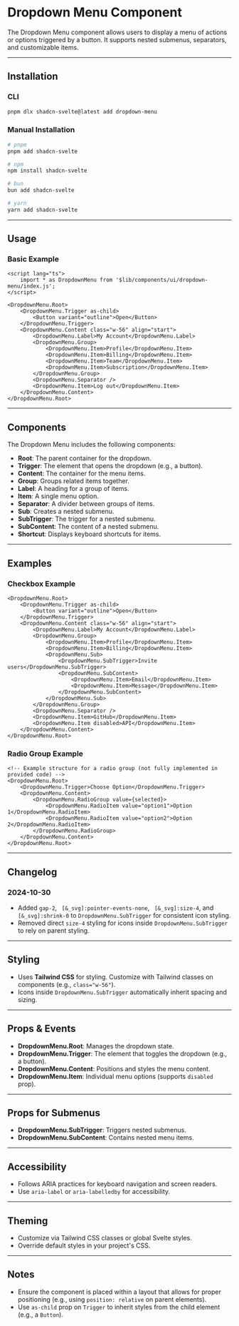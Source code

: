 # Dropdown Menu Component

The Dropdown Menu component allows users to display a menu of actions or options triggered by a button. It supports nested submenus, separators, and customizable items.

---

## Installation

### CLI

```bash
pnpm dlx shadcn-svelte@latest add dropdown-menu
```

### Manual Installation

```bash
# pnpm
pnpm add shadcn-svelte

# npm
npm install shadcn-svelte

# bun
bun add shadcn-svelte

# yarn
yarn add shadcn-svelte
```

---

## Usage

### Basic Example

```svelte
<script lang="ts">
	import * as DropdownMenu from '$lib/components/ui/dropdown-menu/index.js';
</script>

<DropdownMenu.Root>
	<DropdownMenu.Trigger as-child>
		<Button variant="outline">Open</Button>
	</DropdownMenu.Trigger>
	<DropdownMenu.Content class="w-56" align="start">
		<DropdownMenu.Label>My Account</DropdownMenu.Label>
		<DropdownMenu.Group>
			<DropdownMenu.Item>Profile</DropdownMenu.Item>
			<DropdownMenu.Item>Billing</DropdownMenu.Item>
			<DropdownMenu.Item>Team</DropdownMenu.Item>
			<DropdownMenu.Item>Subscription</DropdownMenu.Item>
		</DropdownMenu.Group>
		<DropdownMenu.Separator />
		<DropdownMenu.Item>Log out</DropdownMenu.Item>
	</DropdownMenu.Content>
</DropdownMenu.Root>
```

---

## Components

The Dropdown Menu includes the following components:

- **Root**: The parent container for the dropdown.
- **Trigger**: The element that opens the dropdown (e.g., a button).
- **Content**: The container for the menu items.
- **Group**: Groups related items together.
- **Label**: A heading for a group of items.
- **Item**: A single menu option.
- **Separator**: A divider between groups of items.
- **Sub**: Creates a nested submenu.
- **SubTrigger**: The trigger for a nested submenu.
- **SubContent**: The content of a nested submenu.
- **Shortcut**: Displays keyboard shortcuts for items.

---

## Examples

### Checkbox Example

```svelte
<DropdownMenu.Root>
	<DropdownMenu.Trigger as-child>
		<Button variant="outline">Open</Button>
	</DropdownMenu.Trigger>
	<DropdownMenu.Content class="w-56" align="start">
		<DropdownMenu.Label>My Account</DropdownMenu.Label>
		<DropdownMenu.Group>
			<DropdownMenu.Item>Profile</DropdownMenu.Item>
			<DropdownMenu.Item>Billing</DropdownMenu.Item>
			<DropdownMenu.Sub>
				<DropdownMenu.SubTrigger>Invite users</DropdownMenu.SubTrigger>
				<DropdownMenu.SubContent>
					<DropdownMenu.Item>Email</DropdownMenu.Item>
					<DropdownMenu.Item>Message</DropdownMenu.Item>
				</DropdownMenu.SubContent>
			</DropdownMenu.Sub>
		</DropdownMenu.Group>
		<DropdownMenu.Separator />
		<DropdownMenu.Item>GitHub</DropdownMenu.Item>
		<DropdownMenu.Item disabled>API</DropdownMenu.Item>
	</DropdownMenu.Content>
</DropdownMenu.Root>
```

### Radio Group Example

```svelte
<!-- Example structure for a radio group (not fully implemented in provided code) -->
<DropdownMenu.Root>
	<DropdownMenu.Trigger>Choose Option</DropdownMenu.Trigger>
	<DropdownMenu.Content>
		<DropdownMenu.RadioGroup value={selected}>
			<DropdownMenu.RadioItem value="option1">Option 1</DropdownMenu.RadioItem>
			<DropdownMenu.RadioItem value="option2">Option 2</DropdownMenu.RadioItem>
		</DropdownMenu.RadioGroup>
	</DropdownMenu.Content>
</DropdownMenu.Root>
```

---

## Changelog

### 2024-10-30

- Added `gap-2`, ` [&_svg]:pointer-events-none`, ` [&_svg]:size-4`, and ` [&_svg]:shrink-0` to `DropdownMenu.SubTrigger` for consistent icon styling.
- Removed direct `size-4` styling for icons inside `DropdownMenu.SubTrigger` to rely on parent styling.

---

## Styling

- Uses **Tailwind CSS** for styling. Customize with Tailwind classes on components (e.g., `class="w-56"`).
- Icons inside `DropdownMenu.SubTrigger` automatically inherit spacing and sizing.

---

## Props & Events

- **DropdownMenu.Root**: Manages the dropdown state.
- **DropdownMenu.Trigger**: The element that toggles the dropdown (e.g., a button).
- **DropdownMenu.Content**: Positions and styles the menu content.
- **DropdownMenu.Item**: Individual menu options (supports `disabled` prop).

---

## Props for Submenus

- **DropdownMenu.SubTrigger**: Triggers nested submenus.
- **DropdownMenu.SubContent**: Contains nested menu items.

---

## Accessibility

- Follows ARIA practices for keyboard navigation and screen readers.
- Use `aria-label` or `aria-labelledby` for accessibility.

---

## Theming

- Customize via Tailwind CSS classes or global Svelte styles.
- Override default styles in your project's CSS.

---

## Notes

- Ensure the component is placed within a layout that allows for proper positioning (e.g., using `position: relative` on parent elements).
- Use `as-child` prop on `Trigger` to inherit styles from the child element (e.g., a `Button`).
